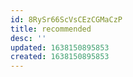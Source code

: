 ```yaml
---
id: 8RySr66ScVsCEzCGMaCzP
title: recommended
desc: ''
updated: 1638150895853
created: 1638150895853
---
```




